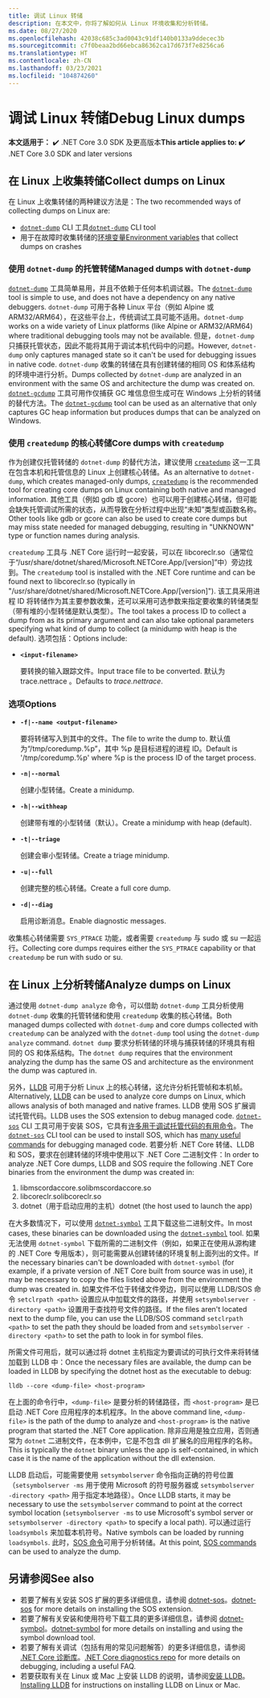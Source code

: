 ```yaml
---
title: 调试 Linux 转储
description: 在本文中，你将了解如何从 Linux 环境收集和分析转储。
ms.date: 08/27/2020
ms.openlocfilehash: 42038c685c3ad0043c91df140b0133a9ddecec3b
ms.sourcegitcommit: c7f0beaa2bd66ebca86362ca17d673f7e8256ca6
ms.translationtype: HT
ms.contentlocale: zh-CN
ms.lasthandoff: 03/23/2021
ms.locfileid: "104874260"
---
```

# <a name="debug-linux-dumps"></a><span data-ttu-id="9c8ed-103">调试 Linux 转储</span><span class="sxs-lookup"><span data-stu-id="9c8ed-103">Debug Linux dumps</span></span>

<span data-ttu-id="9c8ed-104">**本文适用于：** ✔️ .NET Core 3.0 SDK 及更高版本</span><span class="sxs-lookup"><span data-stu-id="9c8ed-104">**This article applies to: ✔️** .NET Core 3.0 SDK and later versions</span></span>

## <a name="collect-dumps-on-linux"></a><span data-ttu-id="9c8ed-105">在 Linux 上收集转储</span><span class="sxs-lookup"><span data-stu-id="9c8ed-105">Collect dumps on Linux</span></span>

<span data-ttu-id="9c8ed-106">在 Linux 上收集转储的两种建议方法是：</span><span class="sxs-lookup"><span data-stu-id="9c8ed-106">The two recommended ways of collecting dumps on Linux are:</span></span>

* <span data-ttu-id="9c8ed-107">[`dotnet-dump`](dotnet-dump.md) CLI 工具</span><span class="sxs-lookup"><span data-stu-id="9c8ed-107">[`dotnet-dump`](dotnet-dump.md) CLI tool</span></span>
* <span data-ttu-id="9c8ed-108">用于在故障时收集转储的[环境变量](dumps.md#collecting-dumps-on-crash)</span><span class="sxs-lookup"><span data-stu-id="9c8ed-108">[Environment variables](dumps.md#collecting-dumps-on-crash) that collect dumps on crashes</span></span>

### <a name="managed-dumps-with-dotnet-dump"></a><span data-ttu-id="9c8ed-109">使用 `dotnet-dump` 的托管转储</span><span class="sxs-lookup"><span data-stu-id="9c8ed-109">Managed dumps with `dotnet-dump`</span></span>

<span data-ttu-id="9c8ed-110">[`dotnet-dump`](dotnet-dump.md) 工具简单易用，并且不依赖于任何本机调试器。</span><span class="sxs-lookup"><span data-stu-id="9c8ed-110">The [`dotnet-dump`](dotnet-dump.md) tool is simple to use, and does not have a dependency on any native debuggers.</span></span> <span data-ttu-id="9c8ed-111">`dotnet-dump` 可用于各种 Linux 平台（例如 Alpine 或 ARM32/ARM64），在这些平台上，传统调试工具可能不适用。</span><span class="sxs-lookup"><span data-stu-id="9c8ed-111">`dotnet-dump` works on a wide variety of Linux platforms (like Alpine or ARM32/ARM64) where traditional debugging tools may not be available.</span></span> <span data-ttu-id="9c8ed-112">但是，`dotnet-dump` 只捕获托管状态，因此不能将其用于调试本机代码中的问题。</span><span class="sxs-lookup"><span data-stu-id="9c8ed-112">However, `dotnet-dump` only captures managed state so it can't be used for debugging issues in native code.</span></span> <span data-ttu-id="9c8ed-113">`dotnet-dump` 收集的转储在具有创建转储的相同 OS 和体系结构的环境中进行分析。</span><span class="sxs-lookup"><span data-stu-id="9c8ed-113">Dumps collected by `dotnet-dump` are analyzed in an environment with the same OS and architecture the dump was created on.</span></span> <span data-ttu-id="9c8ed-114">[`dotnet-gcdump`](dotnet-gcdump.md) 工具可用作仅捕获 GC 堆信息但生成可在 Windows 上分析的转储的替代方法。</span><span class="sxs-lookup"><span data-stu-id="9c8ed-114">The [`dotnet-gcdump`](dotnet-gcdump.md) tool can be used as an alternative that only captures GC heap information but produces dumps that can be analyzed on Windows.</span></span>

### <a name="core-dumps-with-createdump"></a><span data-ttu-id="9c8ed-115">使用 `createdump` 的核心转储</span><span class="sxs-lookup"><span data-stu-id="9c8ed-115">Core dumps with `createdump`</span></span>

<span data-ttu-id="9c8ed-116">作为创建仅托管转储的 `dotnet-dump` 的替代方法，建议使用 [`createdump`](https://github.com/dotnet/runtime/blob/main/docs/design/coreclr/botr/xplat-minidump-generation.md) 这一工具在包含本机和托管信息的 Linux 上创建核心转储。</span><span class="sxs-lookup"><span data-stu-id="9c8ed-116">As an alternative to `dotnet-dump`, which creates managed-only dumps, [`createdump`](https://github.com/dotnet/runtime/blob/main/docs/design/coreclr/botr/xplat-minidump-generation.md) is the recommended tool for creating core dumps on Linux containing both native and managed information.</span></span> <span data-ttu-id="9c8ed-117">其他工具（例如 gdb 或 gcore）也可以用于创建核心转储，但可能会缺失托管调试所需的状态，从而导致在分析过程中出现“未知”类型或函数名称。</span><span class="sxs-lookup"><span data-stu-id="9c8ed-117">Other tools like gdb or gcore can also be used to create core dumps but may miss state needed for managed debugging, resulting in "UNKNOWN" type or function names during analysis.</span></span>

<span data-ttu-id="9c8ed-118">`createdump` 工具与 .NET Core 运行时一起安装，可以在 libcoreclr.so（通常位于“/usr/share/dotnet/shared/Microsoft.NETCore.App/[version]”中）旁边找到。</span><span class="sxs-lookup"><span data-stu-id="9c8ed-118">The `createdump` tool is installed with the .NET Core runtime and can be found next to libcoreclr.so (typically in "/usr/share/dotnet/shared/Microsoft.NETCore.App/[version]").</span></span> <span data-ttu-id="9c8ed-119">该工具采用进程 ID 将转储作为其主要参数收集，还可以采用可选参数来指定要收集的转储类型（带有堆的小型转储是默认类型）。</span><span class="sxs-lookup"><span data-stu-id="9c8ed-119">The tool takes a process ID to collect a dump from as its primary argument and can also take optional parameters specifying what kind of dump to collect (a minidump with heap is the default).</span></span> <span data-ttu-id="9c8ed-120">选项包括：</span><span class="sxs-lookup"><span data-stu-id="9c8ed-120">Options include:</span></span>

- **`<input-filename>`**

  <span data-ttu-id="9c8ed-121">要转换的输入跟踪文件。</span><span class="sxs-lookup"><span data-stu-id="9c8ed-121">Input trace file to be converted.</span></span> <span data-ttu-id="9c8ed-122">默认为 trace.nettrace  。</span><span class="sxs-lookup"><span data-stu-id="9c8ed-122">Defaults to *trace.nettrace*.</span></span>

### <a name="options"></a><span data-ttu-id="9c8ed-123">选项</span><span class="sxs-lookup"><span data-stu-id="9c8ed-123">Options</span></span>

- **`-f|--name <output-filename>`**

  <span data-ttu-id="9c8ed-124">要将转储写入到其中的文件。</span><span class="sxs-lookup"><span data-stu-id="9c8ed-124">The file to write the dump to.</span></span> <span data-ttu-id="9c8ed-125">默认值为“/tmp/coredump.%p”，其中 %p 是目标进程的进程 ID。</span><span class="sxs-lookup"><span data-stu-id="9c8ed-125">Default is '/tmp/coredump.%p' where %p is the process ID of the target process.</span></span>

- **`-n|--normal`**

  <span data-ttu-id="9c8ed-126">创建小型转储。</span><span class="sxs-lookup"><span data-stu-id="9c8ed-126">Create a minidump.</span></span>

- **`-h|--withheap`**

  <span data-ttu-id="9c8ed-127">创建带有堆的小型转储（默认）。</span><span class="sxs-lookup"><span data-stu-id="9c8ed-127">Create a minidump with heap (default).</span></span>

- **`-t|--triage`**

  <span data-ttu-id="9c8ed-128">创建会审小型转储。</span><span class="sxs-lookup"><span data-stu-id="9c8ed-128">Create a triage minidump.</span></span>

- **`-u|--full`**

  <span data-ttu-id="9c8ed-129">创建完整的核心转储。</span><span class="sxs-lookup"><span data-stu-id="9c8ed-129">Create a full core dump.</span></span>

- **`-d|--diag`**

  <span data-ttu-id="9c8ed-130">启用诊断消息。</span><span class="sxs-lookup"><span data-stu-id="9c8ed-130">Enable diagnostic messages.</span></span>

<span data-ttu-id="9c8ed-131">收集核心转储需要 `SYS_PTRACE` 功能，或者需要 `createdump` 与 sudo 或 su 一起运行。</span><span class="sxs-lookup"><span data-stu-id="9c8ed-131">Collecting core dumps requires either the `SYS_PTRACE` capability or that `createdump` be run with sudo or su.</span></span>

## <a name="analyze-dumps-on-linux"></a><span data-ttu-id="9c8ed-132">在 Linux 上分析转储</span><span class="sxs-lookup"><span data-stu-id="9c8ed-132">Analyze dumps on Linux</span></span>

<span data-ttu-id="9c8ed-133">通过使用 `dotnet-dump analyze` 命令，可以借助 `dotnet-dump` 工具分析使用 `dotnet-dump` 收集的托管转储和使用 `createdump` 收集的核心转储。</span><span class="sxs-lookup"><span data-stu-id="9c8ed-133">Both managed dumps collected with `dotnet-dump` and core dumps collected with `createdump` can be analyzed with the `dotnet-dump` tool using the `dotnet-dump analyze` command.</span></span> <span data-ttu-id="9c8ed-134">`dotnet dump` 要求分析转储的环境与捕获转储的环境具有相同的 OS 和体系结构。</span><span class="sxs-lookup"><span data-stu-id="9c8ed-134">The `dotnet dump` requires that the environment analyzing the dump has the same OS and architecture as the environment the dump was captured in.</span></span>

<span data-ttu-id="9c8ed-135">另外，[LLDB](https://lldb.llvm.org/) 可用于分析 Linux 上的核心转储，这允许分析托管帧和本机帧。</span><span class="sxs-lookup"><span data-stu-id="9c8ed-135">Alternatively, [LLDB](https://lldb.llvm.org/) can be used to analyze core dumps on Linux, which allows analysis of both managed and native frames.</span></span> <span data-ttu-id="9c8ed-136">LLDB 使用 SOS 扩展调试托管代码。</span><span class="sxs-lookup"><span data-stu-id="9c8ed-136">LLDB uses the SOS extension to debug managed code.</span></span> <span data-ttu-id="9c8ed-137">[`dotnet-sos`](dotnet-sos.md) CLI 工具可用于安装 SOS，它具有[许多用于调试托管代码的有用命令](https://github.com/dotnet/diagnostics/blob/main/documentation/sos-debugging-extension.md)。</span><span class="sxs-lookup"><span data-stu-id="9c8ed-137">The [`dotnet-sos`](dotnet-sos.md) CLI tool can be used to install SOS, which has [many useful commands](https://github.com/dotnet/diagnostics/blob/main/documentation/sos-debugging-extension.md) for debugging managed code.</span></span> <span data-ttu-id="9c8ed-138">若要分析 .NET Core 转储、LLDB 和 SOS，要求在创建转储的环境中使用以下 .NET Core 二进制文件：</span><span class="sxs-lookup"><span data-stu-id="9c8ed-138">In order to analyze .NET Core dumps, LLDB and SOS require the following .NET Core binaries from the environment the dump was created in:</span></span>

1. <span data-ttu-id="9c8ed-139">libmscordaccore.so</span><span class="sxs-lookup"><span data-stu-id="9c8ed-139">libmscordaccore.so</span></span>
2. <span data-ttu-id="9c8ed-140">libcoreclr.so</span><span class="sxs-lookup"><span data-stu-id="9c8ed-140">libcoreclr.so</span></span>
3. <span data-ttu-id="9c8ed-141">dotnet（用于启动应用的主机）</span><span class="sxs-lookup"><span data-stu-id="9c8ed-141">dotnet (the host used to launch the app)</span></span>

<span data-ttu-id="9c8ed-142">在大多数情况下，可以使用 [`dotnet-symbol`](dotnet-symbol.md) 工具下载这些二进制文件。</span><span class="sxs-lookup"><span data-stu-id="9c8ed-142">In most cases, these binaries can be downloaded using the [`dotnet-symbol`](dotnet-symbol.md) tool.</span></span> <span data-ttu-id="9c8ed-143">如果无法使用 `dotnet-symbol` 下载所需的二进制文件（例如，如果正在使用从源构建的 .NET Core 专用版本），则可能需要从创建转储的环境复制上面列出的文件。</span><span class="sxs-lookup"><span data-stu-id="9c8ed-143">If the necessary binaries can't be downloaded with `dotnet-symbol` (for example, if a private version of .NET Core built from source was in use), it may be necessary to copy the files listed above from the environment the dump was created in.</span></span> <span data-ttu-id="9c8ed-144">如果文件不位于转储文件旁边，则可以使用 LLDB/SOS 命令 `setclrpath <path>` 设置应从中加载文件的路径，并使用 `setsymbolserver -directory <path>` 设置用于查找符号文件的路径。</span><span class="sxs-lookup"><span data-stu-id="9c8ed-144">If the files aren't located next to the dump file, you can use the LLDB/SOS command `setclrpath <path>` to set the path they should be loaded from and `setsymbolserver -directory <path>` to set the path to look in for symbol files.</span></span>

<span data-ttu-id="9c8ed-145">所需文件可用后，就可以通过将 dotnet 主机指定为要调试的可执行文件来将转储加载到 LLDB 中：</span><span class="sxs-lookup"><span data-stu-id="9c8ed-145">Once the necessary files are available, the dump can be loaded in LLDB by specifying the dotnet host as the executable to debug:</span></span>

```console
lldb --core <dump-file> <host-program>
```

<span data-ttu-id="9c8ed-146">在上面的命令行中，`<dump-file>` 是要分析的转储路径，而 `<host-program>` 是已启动 .NET Core 应用程序的本机程序。</span><span class="sxs-lookup"><span data-stu-id="9c8ed-146">In the above command line, `<dump-file>` is the path of the dump to analyze and `<host-program>` is the native program that started the .NET Core application.</span></span> <span data-ttu-id="9c8ed-147">除非应用是独立应用，否则通常为 `dotnet` 二进制文件，在本例中，它是不包含 dll 扩展名的应用程序的名称。</span><span class="sxs-lookup"><span data-stu-id="9c8ed-147">This is typically the `dotnet` binary unless the app is self-contained, in which case it is the name of the application without the dll extension.</span></span>

<span data-ttu-id="9c8ed-148">LLDB 启动后，可能需要使用 `setsymbolserver` 命令指向正确的符号位置（`setsymbolserver -ms` 用于使用 Microsoft 的符号服务器或 `setsymbolserver -directory <path>` 用于指定本地路径）。</span><span class="sxs-lookup"><span data-stu-id="9c8ed-148">Once LLDB starts, it may be necessary to use the `setsymbolserver` command to point at the correct symbol location (`setsymbolserver -ms` to use Microsoft's symbol server or `setsymbolserver -directory <path>` to specify a local path).</span></span> <span data-ttu-id="9c8ed-149">可以通过运行 `loadsymbols` 来加载本机符号。</span><span class="sxs-lookup"><span data-stu-id="9c8ed-149">Native symbols can be loaded by running `loadsymbols`.</span></span> <span data-ttu-id="9c8ed-150">此时，[SOS 命令](https://github.com/dotnet/diagnostics/blob/main/documentation/sos-debugging-extension.md)可用于分析转储。</span><span class="sxs-lookup"><span data-stu-id="9c8ed-150">At this point, [SOS commands](https://github.com/dotnet/diagnostics/blob/main/documentation/sos-debugging-extension.md) can be used to analyze the dump.</span></span>

## <a name="see-also"></a><span data-ttu-id="9c8ed-151">另请参阅</span><span class="sxs-lookup"><span data-stu-id="9c8ed-151">See also</span></span>

- <span data-ttu-id="9c8ed-152">若要了解有关安装 SOS 扩展的更多详细信息，请参阅 [dotnet-sos](dotnet-sos.md)。</span><span class="sxs-lookup"><span data-stu-id="9c8ed-152">[dotnet-sos](dotnet-sos.md) for more details on installing the SOS extension.</span></span>
- <span data-ttu-id="9c8ed-153">若要了解有关安装和使用符号下载工具的更多详细信息，请参阅 [dotnet-symbol](dotnet-symbol.md)。</span><span class="sxs-lookup"><span data-stu-id="9c8ed-153">[dotnet-symbol](dotnet-symbol.md) for more details on installing and using the symbol download tool.</span></span>
- <span data-ttu-id="9c8ed-154">若要了解有关调试（包括有用的常见问题解答）的更多详细信息，请参阅 [.NET Core 诊断库](https://github.com/dotnet/diagnostics/blob/main/documentation/)。</span><span class="sxs-lookup"><span data-stu-id="9c8ed-154">[.NET Core diagnostics repo](https://github.com/dotnet/diagnostics/blob/main/documentation/) for more details on debugging, including a useful FAQ.</span></span>
- <span data-ttu-id="9c8ed-155">若要获取有关在 Linux 或 Mac 上安装 LLDB 的说明，请参阅[安装 LLDB](https://github.com/dotnet/diagnostics/blob/main/documentation/sos.md#getting-lldb)。</span><span class="sxs-lookup"><span data-stu-id="9c8ed-155">[Installing LLDB](https://github.com/dotnet/diagnostics/blob/main/documentation/sos.md#getting-lldb) for instructions on installing LLDB on Linux or Mac.</span></span>
